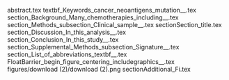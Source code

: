 abstract.tex
textbf_Keywords_cancer_neoantigens_mutation__.tex
section_Background_Many_chemotherapies_including__.tex
section_Methods_subsection_Clinical_sample__.tex
sectionSection_title.tex
section_Discussion_In_this_analysis__.tex
section_Conclusion_In_this_study__.tex
section_Supplemental_Methods_subsection_Signature__.tex
section_List_of_abbreviations_textbf__.tex
FloatBarrier_begin_figure_centering_includegraphics__.tex
figures/download (2)/download (2).png
sectionAdditional_Fi.tex
